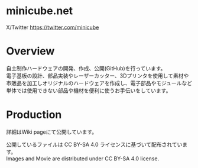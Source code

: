 # minicube.net  
X/Twitter https://twitter.com/minicube  
  
# Overview  
自主制作ハードウェアの開発、作成、公開(GitHub)を行っています。  
電子基板の設計、部品実装やレーザーカッター、3Dプリンタを使用して素材や市販品を加工しオリジナルのハードウェアを作成し、電子部品やモジュールなど単体では使用できない部品や機材を便利に使うお手伝いをしています。  

# Production
詳細はWiki pageにて公開しています。
  
公開しているファイルは CC BY-SA 4.0 ライセンスに基づいて配布されています。  
Images and Movie are distributed under CC BY-SA 4.0 license.  
